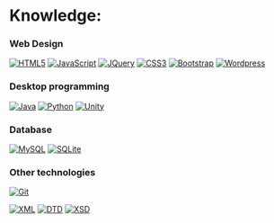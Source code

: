 # Knowledge:

<!-- https://simpleicons.org/ -->
<!-- https://imagecolorpicker.com/ -->

### Web Design
[![HTML5](https://img.shields.io/badge/-HTML5-E34F26?style=flat-square&logo=html5&logoColor=white&link=https://github.com/AlejandroBelloIglesias/)](https://github.com/AlejandroBelloIglesias/)
[![JavaScript](https://img.shields.io/badge/-JavaScript-222222?style=flat-square&logo=javascript&link=https://github.com/AlejandroBelloIglesias/)](https://github.com/AlejandroBelloIglesias/)
[![JQuery](https://img.shields.io/badge/-JQuery-114499?style=flat-square&logo=jquery&link=https://github.com/AlejandroBelloIglesias/)](https://github.com/AlejandroBelloIglesias/)
[![CSS3](https://img.shields.io/badge/-CSS3-1572B6?style=flat-square&logo=css3&link=https://github.com/AlejandroBelloIglesias/)](https://github.com/AlejandroBelloIglesias/)
[![Bootstrap](https://img.shields.io/badge/-Bootstrap-4d2c6f?style=flat-square&logo=bootstrap&link=https://github.com/AlejandroBelloIglesias/)](https://github.com/AlejandroBelloIglesias/)
[![Wordpress](https://img.shields.io/badge/-Wordpress-0275a1?style=flat-square&logo=Wordpress&link=https://github.com/AlejandroBelloIglesias/)](https://github.com/AlejandroBelloIglesias/)

### Desktop programming
[![Java](https://img.shields.io/badge/-Java-e76e00?style=flat-square&logo=Java&link=https://github.com/AlejandroBelloIglesias/)](https://github.com/AlejandroBelloIglesias/)
[![Python](https://img.shields.io/badge/-Python-fed732?style=flat-square&logo=Python&link=https://github.com/AlejandroBelloIglesias/)](https://github.com/AlejandroBelloIglesias/)
[![Unity](https://img.shields.io/badge/-Unity-222222?style=flat-square&logo=Unity&link=https://github.com/AlejandroBelloIglesias/)](https://github.com/AlejandroBelloIglesias/)

### Database
[![MySQL](https://img.shields.io/badge/-MySQL-aaccff?style=flat-square&logo=mysql&link=https://github.com/AlejandroBelloIglesias/)](https://github.com/AlejandroBelloIglesias/)
[![SQLite](https://img.shields.io/badge/-SQLite-003B57?style=flat-square&logo=sqlite&link=https://github.com/AlejandroBelloIglesias/)](https://github.com/AlejandroBelloIglesias/)

### Other technologies
[![Git](https://img.shields.io/badge/-Git-dddddd?style=flat-square&logo=git&link=https://github.com/AlejandroBelloIglesias/)](https://github.com/AlejandroBelloIglesias/)

[![XML](https://img.shields.io/badge/-XML-777777?style=flat-square&link=https://github.com/AlejandroBelloIglesias/)](https://github.com/AlejandroBelloIglesias/)
[![DTD](https://img.shields.io/badge/-DTD-666666?style=flat-square&link=https://github.com/AlejandroBelloIglesias/)](https://github.com/AlejandroBelloIglesias/)
[![XSD](https://img.shields.io/badge/-XSD-555555?style=flat-square&link=https://github.com/AlejandroBelloIglesias/)](https://github.com/AlejandroBelloIglesias/)
